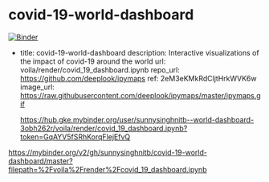# covid-19-world-dashboard

[![Binder](https://mybinder.org/badge_logo.svg)](https://mybinder.org/v2/gh/sunnysinghnitb/covid-19-world-dashboard/master?filepath=%2Fvoila%2Frender%2Fcovid_19_dashboard.ipynb)

- title: covid-19-world-dashboard
  description: Interactive visualizations of the impact of covid-19 around the world
  url: voila/render/covid_19_dashboard.ipynb
  repo_url: https://github.com/deeplook/ipymaps
  ref: 2eM3eKMkRdCljtHrkWVK6w
  image_url: https://raw.githubusercontent.com/deeplook/ipymaps/master/ipymaps.gif
  
  https://hub.gke.mybinder.org/user/sunnysinghnitb--world-dashboard-3obh262r/voila/render/covid_19_dashboard.ipynb?token=GqAYV5fSRhKorqFlejEfvQ

https://mybinder.org/v2/gh/sunnysinghnitb/covid-19-world-dashboard/master?filepath=%2Fvoila%2Frender%2Fcovid_19_dashboard.ipynb
